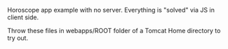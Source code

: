 
Horoscope app example with no server. Everything is "solved" via JS 
in client side.

Throw these files in webapps/ROOT folder of a Tomcat Home directory to try out.
